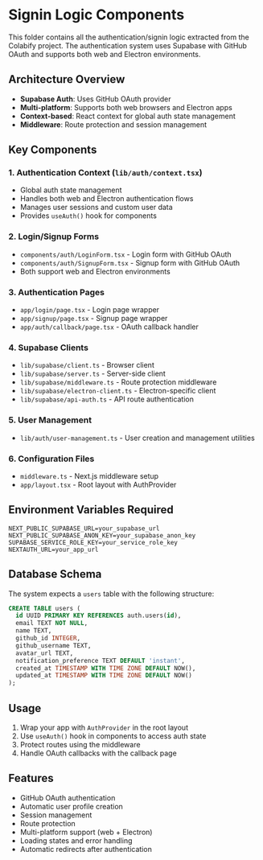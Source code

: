 # Signin Logic Components

This folder contains all the authentication/signin logic extracted from the Colabify project. The authentication system uses Supabase with GitHub OAuth and supports both web and Electron environments.

## Architecture Overview

- **Supabase Auth**: Uses GitHub OAuth provider
- **Multi-platform**: Supports both web browsers and Electron apps
- **Context-based**: React context for global auth state management
- **Middleware**: Route protection and session management

## Key Components

### 1. Authentication Context (`lib/auth/context.tsx`)

- Global auth state management
- Handles both web and Electron authentication flows
- Manages user sessions and custom user data
- Provides `useAuth()` hook for components

### 2. Login/Signup Forms

- `components/auth/LoginForm.tsx` - Login form with GitHub OAuth
- `components/auth/SignupForm.tsx` - Signup form with GitHub OAuth
- Both support web and Electron environments

### 3. Authentication Pages

- `app/login/page.tsx` - Login page wrapper
- `app/signup/page.tsx` - Signup page wrapper
- `app/auth/callback/page.tsx` - OAuth callback handler

### 4. Supabase Clients

- `lib/supabase/client.ts` - Browser client
- `lib/supabase/server.ts` - Server-side client
- `lib/supabase/middleware.ts` - Route protection middleware
- `lib/supabase/electron-client.ts` - Electron-specific client
- `lib/supabase/api-auth.ts` - API route authentication

### 5. User Management

- `lib/auth/user-management.ts` - User creation and management utilities

### 6. Configuration Files

- `middleware.ts` - Next.js middleware setup
- `app/layout.tsx` - Root layout with AuthProvider

## Environment Variables Required

```env
NEXT_PUBLIC_SUPABASE_URL=your_supabase_url
NEXT_PUBLIC_SUPABASE_ANON_KEY=your_supabase_anon_key
SUPABASE_SERVICE_ROLE_KEY=your_service_role_key
NEXTAUTH_URL=your_app_url
```

## Database Schema

The system expects a `users` table with the following structure:

```sql
CREATE TABLE users (
  id UUID PRIMARY KEY REFERENCES auth.users(id),
  email TEXT NOT NULL,
  name TEXT,
  github_id INTEGER,
  github_username TEXT,
  avatar_url TEXT,
  notification_preference TEXT DEFAULT 'instant',
  created_at TIMESTAMP WITH TIME ZONE DEFAULT NOW(),
  updated_at TIMESTAMP WITH TIME ZONE DEFAULT NOW()
);
```

## Usage

1. Wrap your app with `AuthProvider` in the root layout
2. Use `useAuth()` hook in components to access auth state
3. Protect routes using the middleware
4. Handle OAuth callbacks with the callback page

## Features

- GitHub OAuth authentication
- Automatic user profile creation
- Session management
- Route protection
- Multi-platform support (web + Electron)
- Loading states and error handling
- Automatic redirects after authentication
